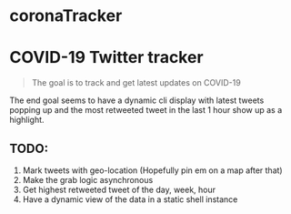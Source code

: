 # coronaTracker

# COVID-19 Twitter tracker

> The goal is to track and get latest updates on COVID-19

The end goal seems to have a dynamic cli display with latest tweets popping up and the most retweeted tweet in the last 1 hour show up as a highlight.

## TODO:
1. Mark tweets with geo-location (Hopefully pin em on a map after that)
2. Make the grab logic asynchronous
3. Get highest retweeted tweet of the day, week, hour
4. Have a dynamic view of the data in a static shell instance 
